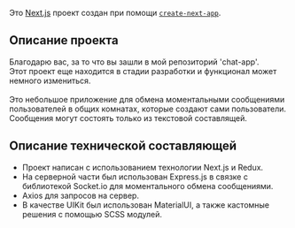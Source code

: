 Это [Next.js](https://nextjs.org/) проект создан при помощи [`create-next-app`](https://github.com/vercel/next.js/tree/canary/packages/create-next-app).

## Описание проекта

Благодарю вас, за то что вы зашли в мой репозиторий 'chat-app'.<br>
Этот проект еще находится в стадии разработки и функционал может немного измениться.<br>
<br>
Это небольшое приложение для обмена моментальными сообщениями пользователей в общих комнатах, которые создают сами пользователи.<br>
Сообщения могут состоять только из текстовой составлящей.<br>  

## Описание технической составляющей
<ul>
  <li>Проект написан с использованием технологии Next.js и Redux.<br>  </li>
  <li>На серверной части был использован Express.js в связке с библиотекой Socket.io для моментального обмена сообщениями. </li>
  <li>Axios для запросов на сервер.<br></li>
  <li>В качестве UIKit был использован MaterialUI, а также кастомные решения с помощью SCSS модулей.<br>  </li> 
</ul>

